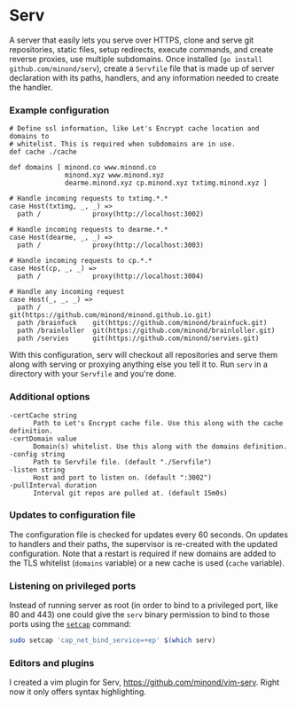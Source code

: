 # Serv

A server that easily lets you serve over HTTPS, clone and serve git
repositories, static files, setup redirects, execute commands, and create
reverse proxies, use multiple subdomains. Once installed (`go install
github.com/minond/serv`), create a `Servfile` file that is made up of server
declaration with its paths, handlers, and any information needed to create the
handler.

### Example configuration

```text
# Define ssl information, like Let's Encrypt cache location and domains to
# whitelist. This is required when subdomains are in use.
def cache ./cache

def domains [ minond.co www.minond.co
              minond.xyz www.minond.xyz
              dearme.minond.xyz cp.minond.xyz txtimg.minond.xyz ]

# Handle incoming requests to txtimg.*.*
case Host(txtimg, _, _) =>
  path /             proxy(http://localhost:3002)

# Handle incoming requests to dearme.*.*
case Host(dearme, _, _) =>
  path /             proxy(http://localhost:3003)

# Handle incoming requests to cp.*.*
case Host(cp, _, _) =>
  path /             proxy(http://localhost:3004)

# Handle any incoming request
case Host(_, _, _) =>
  path /             git(https://github.com/minond/minond.github.io.git)
  path /brainfuck    git(https://github.com/minond/brainfuck.git)
  path /brainloller  git(https://github.com/minond/brainloller.git)
  path /servies      git(https://github.com/minond/servies.git)
```

With this configuration, serv will checkout all repositories and serve them
along with serving or proxying anything else you tell it to. Run `serv` in a
directory with your `Servfile` and you're done.

### Additional options

```text
-certCache string
      Path to Let's Encrypt cache file. Use this along with the cache definition.
-certDomain value
      Domain(s) whitelist. Use this along with the domains definition.
-config string
      Path to Servfile file. (default "./Servfile")
-listen string
      Host and port to listen on. (default ":3002")
-pullInterval duration
      Interval git repos are pulled at. (default 15m0s)
```

### Updates to configuration file

The configuration file is checked for updates every 60 seconds. On updates to
handlers and their paths, the supervisor is re-created with the updated
configuration. Note that a restart is required if new domains are added to the
TLS whitelist (`domains` variable) or a new cache is used (`cache` variable).

### Listening on privileged ports

Instead of running server as root (in order to bind to a privileged port, like
80 and 443) one could give the `serv` binary permission to bind to those ports
using the [`setcap`](https://linux.die.net/man/8/setcap) command:

```bash
sudo setcap 'cap_net_bind_service=+ep' $(which serv)
```

### Editors and plugins

I created a vim plugin for Serv, https://github.com/minond/vim-serv. Right now
it only offers syntax highlighting.
